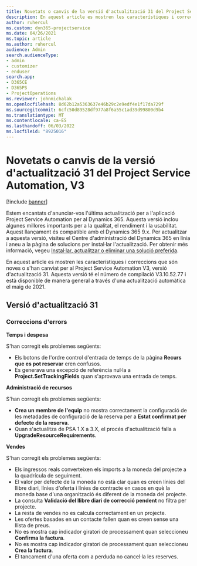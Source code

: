 ```yaml
---
title: Novetats o canvis de la versió d'actualització 31 del Project Service Automation, V3
description: En aquest article es mostren les característiques i correccions disponibles al Project Service Automation V3, versió d'actualització 31.
author: ruhercul
ms.custom: dyn365-projectservice
ms.date: 04/26/2021
ms.topic: article
ms.author: ruhercul
audience: Admin
search.audienceType:
- admin
- customizer
- enduser
search.app:
- D365CE
- D365PS
- ProjectOperations
ms.reviewer: johnmichalak
ms.openlocfilehash: 8d62b12a5363637e46b29c2e9edf4e1f17da729f
ms.sourcegitcommit: 6cfc50d89528df977a8f6a55c1ad39d99800d9b4
ms.translationtype: MT
ms.contentlocale: ca-ES
ms.lasthandoff: 06/03/2022
ms.locfileid: "8925016"
---
```

# <a name="whats-new-or-changed-in-project-service-automation-update-release-31-v3"></a>Novetats o canvis de la versió d'actualització 31 del Project Service Automation, V3

[!include [banner](../includes/psa-now-project-operations.md)]

Estem encantats d'anunciar-vos l'última actualització per a l'aplicació Project Service Automation per al Dynamics 365. Aquesta versió inclou algunes millores importants per a la qualitat, el rendiment i la usabilitat. Aquest llançament és compatible amb el Dynamics 365 9.x. Per actualitzar a aquesta versió, visiteu el Centre d'administració del Dynamics 365 en línia i aneu a la pàgina de solucions per instal·lar l'actualització. Per obtenir més informació, vegeu [Instal·lar, actualitzar o eliminar una solució preferida](/power-platform/admin/install-remove-preferred-solution).

En aquest article es mostren les característiques i correccions que són noves o s'han canviat per al Project Service Automation V3, versió d'actualització 31. Aquesta versió té el número de compilació V3.10.52.77 i està disponible de manera general a través d'una actualització automàtica el maig de 2021.

## <a name="update-release-31"></a>Versió d'actualització 31

### <a name="bug-fixes"></a>Correccions d'errors

**Temps i despesa**

S'han corregit els problemes següents:

- Els botons de l'ordre control d'entrada de temps de la pàgina **Recurs que es pot reservar** eren confusos.
- Es generava una excepció de referència nul·la a **Project.SetTrackingFields** quan s'aprovava una entrada de temps.

**Administració de recursos**

S'han corregit els problemes següents:

- **Crea un membre de l'equip** no mostra correctament la configuració de les metadades de configuració de la reserva per a **Estat confirmat per defecte de la reserva**.
- Quan s'actualitza de PSA 1.X a 3.X, el procés d'actualització falla a **UpgradeResourceRequirements**.


**Vendes**

S'han corregit els problemes següents:

- Els ingressos reals converteixen els imports a la moneda del projecte a la quadrícula de seguiment.
- El valor per defecte de la moneda no està clar quan es creen línies del llibre diari, línies d'oferta i línies de contracte en casos en què la moneda base d'una organització és diferent de la moneda del projecte.
- La consulta **Validació del llibre diari de correcció pendent** no filtra per projecte.
- La resta de vendes no es calcula correctament en un projecte.
- Les ofertes basades en un contacte fallen quan es creen sense una llista de preus.
- No es mostra cap indicador giratori de processament quan seleccioneu **Confirma la factura**.
- No es mostra cap indicador giratori de processament quan seleccioneu **Crea la factura**.
- El tancament d'una oferta com a perduda no cancel·la les reserves.







